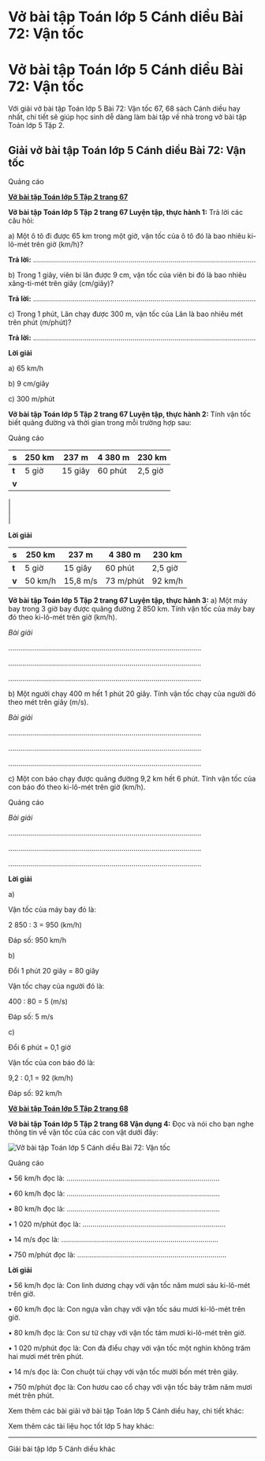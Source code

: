 # Vở bài tập Toán lớp 5 Cánh diều Bài 72: Vận tốc

# Vở bài tập Toán lớp 5 Cánh diều Bài 72: Vận tốc

Với giải vở bài tập Toán lớp 5 Bài 72: Vận tốc 67, 68 sách Cánh diều hay nhất, chi tiết sẽ giúp học sinh dễ dàng làm bài tập về nhà trong vở bài tập Toán lớp 5 Tập 2.

## Giải vở bài tập Toán lớp 5 Cánh diều Bài 72: Vận tốc

Quảng cáo

[**Vở bài tập Toán lớp 5 Tập 2 trang 67**](https://vietjack.com/vbt-toan-5-cd/vbt-toan-lop-5-tap-2-trang-67.jsp)

**Vở bài tập Toán lớp 5 Tập 2 trang 67 Luyện tập, thực hành 1:** Trả lời các câu hỏi:

a) Một ô tô đi được 65 km trong một giờ, vận tốc của ô tô đó là bao nhiêu ki-lô-mét trên giờ (km/h)?

**Trả lời:** ................................................................................................................

b) Trong 1 giây, viên bi lăn được 9 cm, vận tốc của viên bi đó là bao nhiêu xăng-ti-mét trên giây (cm/giây)?

**Trả lời:** ................................................................................................................

c) Trong 1 phút, Lân chạy được 300 m, vận tốc của Lân là bao nhiêu mét trên phút (m/phút)?

**Trả lời:** ................................................................................................................

**Lời giải**

a) 65 km/h

b) 9 cm/giây

c) 300 m/phút

**Vở bài tập Toán lớp 5 Tập 2 trang 67 Luyện tập, thực hành 2:** Tính vận tốc biết quãng đường và thời gian trong mỗi trường hợp sau:

Quảng cáo

**s** |  250 km |  237 m |  4 380 m |  230 km  
---|---|---|---|---  
**t** |  5 giờ |  15 giây |  60 phút |  2,5 giờ  
**v** |    
|    
|    
|    
  
  
**Lời giải**

**s** |  250 km |  237 m |  4 380 m |  230 km  
---|---|---|---|---  
**t** |  5 giờ |  15 giây |  60 phút |  2,5 giờ  
**v** |  50 km/h |  15,8 m/s |  73 m/phút |  92 km/h  
  
**Vở bài tập Toán lớp 5 Tập 2 trang 67 Luyện tập, thực hành 3:** a) Một máy bay trong 3 giờ bay được quãng đường 2 850 km. Tính vận tốc của máy bay đó theo ki-lô-mét trên giờ (km/h).

_Bài giải_

.................................................................................................

.................................................................................................

.................................................................................................

b) Một người chạy 400 m hết 1 phút 20 giây. Tính vận tốc chạy của người đó theo mét trên giây (m/s).

_Bài giải_

.................................................................................................

.................................................................................................

.................................................................................................

c) Một con báo chạy được quãng đường 9,2 km hết 6 phút. Tính vận tốc của con báo đó theo ki-lô-mét trên giờ (km/h).

Quảng cáo

_Bài giải_

.................................................................................................

.................................................................................................

.................................................................................................

**Lời giải**

a) 

Vận tốc của máy bay đó là:

2 850 : 3 = 950 (km/h)

Đáp số: 950 km/h

b) 

Đổi 1 phút 20 giây = 80 giây

Vận tốc chạy của người đó là:

400 : 80 = 5 (m/s)

Đáp số: 5 m/s

c) 

Đổi 6 phút = 0,1 giờ

Vận tốc của con báo đó là:

9,2 : 0,1 = 92 (km/h)

Đáp số: 92 km/h

[**Vở bài tập Toán lớp 5 Tập 2 trang 68**](https://vietjack.com/vbt-toan-5-cd/vbt-toan-lop-5-tap-2-trang-68.jsp)

**Vở bài tập Toán lớp 5 Tập 2 trang 68 Vận dụng 4:** Đọc và nói cho bạn nghe thông tin về vận tốc của các con vật dưới đây:

![Vở bài tập Toán lớp 5 Cánh diều Bài 72: Vận tốc](https://vietjack.com/vbt-toan-5-cd/images/bai-72-van-toc.PNG)

Quảng cáo

• 56 km/h đọc là: .............................................................................

• 60 km/h đọc là: .............................................................................

• 80 km/h đọc là: .............................................................................

• 1 020 m/phút đọc là: ........................................................................

• 14 m/s đọc là: ...............................................................................

• 750 m/phút đọc là: ...........................................................................

**Lời giải**

• 56 km/h đọc là: Con linh dương chạy với vận tốc năm mươi sáu ki-lô-mét trên giờ.

• 60 km/h đọc là: Con ngựa vằn chạy với vận tốc sáu mươi ki-lô-mét trên giờ.

• 80 km/h đọc là: Con sư tử chạy với vận tốc tám mươi ki-lô-mét trên giờ.

• 1 020 m/phút đọc là: Con đà điểu chạy với vận tốc một nghìn không trăm hai mươi mét trên phút.

• 14 m/s đọc là: Con chuột túi chạy với vận tốc mười bốn mét trên giây.

• 750 m/phút đọc là: Con hươu cao cổ chạy với vận tốc bảy trăm năm mươi mét trên phút.

Xem thêm các bài giải vở bài tập Toán lớp 5 Cánh diều hay, chi tiết khác:

Xem thêm các tài liệu học tốt lớp 5 hay khác:

* * *

Giải bài tập lớp 5 Cánh diều khác
